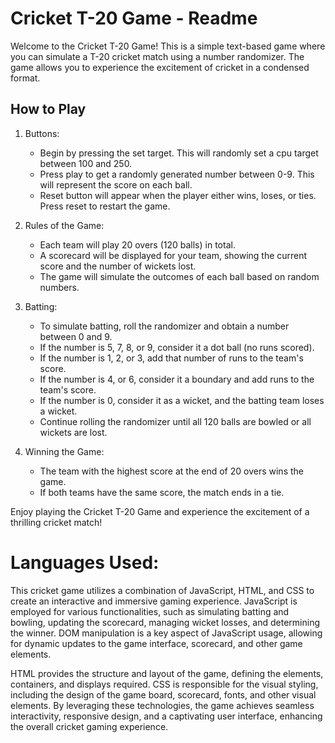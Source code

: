 # Cricket T-20 Game - Readme

Welcome to the Cricket T-20 Game! This is a simple text-based game where you can simulate a T-20 cricket match using a number randomizer. The game allows you to experience the excitement of cricket in a condensed format.

## How to Play

1. Buttons:
   - Begin by pressing the set target. This will randomly set a cpu target between 100 and 250.
   - Press play to get a randomly generated number between 0-9. This will represent the score on each ball.
   - Reset button will appear when the player either wins, loses, or ties. Press reset to restart the game.
     
2. Rules of the Game:
   - Each team will play 20 overs (120 balls) in total.
   - A scorecard will be displayed for your team, showing the current score and the number of wickets lost.
   - The game will simulate the outcomes of each ball based on random numbers.

3. Batting:
   - To simulate batting, roll the randomizer and obtain a number between 0 and 9.
   - If the number is 5, 7, 8, or 9, consider it a dot ball (no runs scored).
   - If the number is 1, 2, or 3, add that number of runs to the team's score.
   - If the number is 4, or 6, consider it a boundary and add runs to the team's score.
   - If the number is 0, consider it as a wicket, and the batting team loses a wicket.
   - Continue rolling the randomizer until all 120 balls are bowled or all wickets are lost.

4. Winning the Game:
   - The team with the highest score at the end of 20 overs wins the game.
   - If both teams have the same score, the match ends in a tie.

Enjoy playing the Cricket T-20 Game and experience the excitement of a thrilling cricket match!



# Languages Used:

This cricket game utilizes a combination of JavaScript, HTML, and CSS to create an interactive and immersive gaming experience. JavaScript is employed for various functionalities, such as simulating batting and bowling, updating the scorecard, managing wicket losses, and determining the winner. DOM manipulation is a key aspect of JavaScript usage, allowing for dynamic updates to the game interface, scorecard, and other game elements.

HTML provides the structure and layout of the game, defining the elements, containers, and displays required. CSS is responsible for the visual styling, including the design of the game board, scorecard, fonts, and other visual elements. By leveraging these technologies, the game achieves seamless interactivity, responsive design, and a captivating user interface, enhancing the overall cricket gaming experience.
